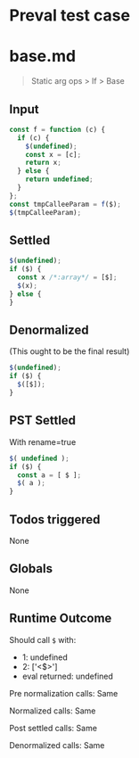 # Preval test case

# base.md

> Static arg ops > If > Base

## Input

`````js filename=intro
const f = function (c) {
  if (c) {
    $(undefined);
    const x = [c];
    return x;
  } else {
    return undefined;
  }
};
const tmpCalleeParam = f($);
$(tmpCalleeParam);
`````


## Settled


`````js filename=intro
$(undefined);
if ($) {
  const x /*:array*/ = [$];
  $(x);
} else {
}
`````


## Denormalized
(This ought to be the final result)

`````js filename=intro
$(undefined);
if ($) {
  $([$]);
}
`````


## PST Settled
With rename=true

`````js filename=intro
$( undefined );
if ($) {
  const a = [ $ ];
  $( a );
}
`````


## Todos triggered


None


## Globals


None


## Runtime Outcome


Should call `$` with:
 - 1: undefined
 - 2: ['<$>']
 - eval returned: undefined

Pre normalization calls: Same

Normalized calls: Same

Post settled calls: Same

Denormalized calls: Same
